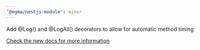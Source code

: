 ```yaml
---
'@ogma/nestjs-module': minor
---
```


Add @Log() and @LogAll() decorators to allow for automatic method timing

[Check the new docs for more information](https://ogma.jaymcdoniel.dev/docs/nestjs/service#log-and-logall-decorators)
